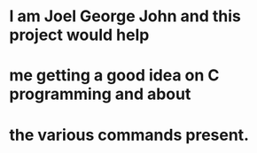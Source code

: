 # I am Joel George John and this project would help
# me getting a good idea on C programming and about
# the various commands present. 
